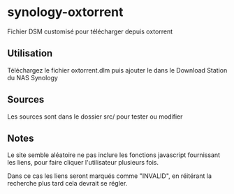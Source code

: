 # synology-oxtorrent
Fichier DSM customisé pour télécharger depuis oxtorrent

## Utilisation

Téléchargez le fichier oxtorrent.dlm puis ajouter le dans le Download Station du NAS Synology

## Sources

Les sources sont dans le dossier src/ pour tester ou modifier

## Notes

Le site semble aléatoire ne pas inclure les fonctions javascript fournissant les liens, pour faire cliquer l'utilisateur plusieurs fois.

Dans ce cas les liens seront marqués comme "INVALID", en réitérant la recherche plus tard cela devrait se régler.
